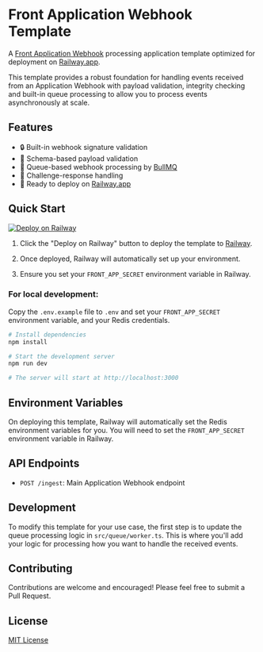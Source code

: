 # Front Application Webhook Template
A [Front Application Webhook](https://dev.frontapp.com/docs/application-webhooks) processing application template optimized for deployment on [Railway.app](https://railway.app).

This template provides a robust foundation for handling events received from an Application Webhook with payload validation, integrity checking and built-in queue processing to allow you to process events asynchronously at scale.

## Features

- 🔒 Built-in webhook signature validation
- 📝 Schema-based payload validation
- 🔄 Queue-based webhook processing by [BullMQ](https://bullmq.io/)
- 🚦 Challenge-response handling
- 🚀 Ready to deploy on [Railway.app](https://railway.app)

## Quick Start

[![Deploy on Railway](https://railway.app/button.svg)](https://railway.app/template/YOUR-TEMPLATE-ID)

1. Click the "Deploy on Railway" button to deploy the template to [Railway](https://railway.app).

2. Once deployed, Railway will automatically set up your environment.

3. Ensure you set your `FRONT_APP_SECRET` environment variable in Railway.

### For local development:

Copy the `.env.example` file to `.env` and set your `FRONT_APP_SECRET` environment variable, and your Redis credentials. 

```bash
# Install dependencies
npm install

# Start the development server
npm run dev

# The server will start at http://localhost:3000
```

## Environment Variables

On deploying this template, Railway will automatically set the Redis environment variables for you.
You will need to set the `FRONT_APP_SECRET` environment variable in Railway.

## API Endpoints

- `POST /ingest`: Main Application Webhook endpoint

## Development

To modify this template for your use case, the first step is to update the queue processing logic in `src/queue/worker.ts`. This is where you'll add your logic for processing how you want to handle the received events.

## Contributing

Contributions are welcome and encouraged! Please feel free to submit a Pull Request.

## License

[MIT License](LICENSE)
